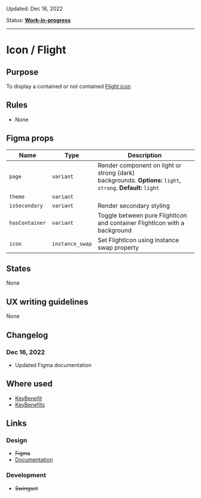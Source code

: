 Updated: Dec 16, 2022

Status: **[Work-in-progress](/guides/can-i-use#work-in-progress)**

---

# Icon / Flight

## Purpose

To display a contained or not contained [Flight icon](https://flight-hashicorp.vercel.app/)

## Rules

- None

## Figma props

| Name           | Type            | Description                                                                                                  |
| -------------- | --------------- | ------------------------------------------------------------------------------------------------------------ |
| `page`         | `variant`       | Render component on light or strong (dark) backgrounds. **Options:** `light`, `strong`. **Default:** `light` |
| `theme`        | `variant`       |                                                                                                              |
| `isSecondary`  | `variant`       | Render secondary styling                                                                                     |
| `hasContainer` | `variant`       | Toggle between pure FlightIcon and container FlightIcon with a background                                    |
| `icon`         | `instance_swap` | Set FlightIcon using instance swap property                                                                  |

## States

None

## UX writing guidelines

None

## Changelog

### Dec 16, 2022

- Updated Figma documentation

## Where used

- [KeyBenefit](/components/key-benefit)
- [KeyBenefits](/components/key-benefits)

## Links

### Design

- ~~Figma~~
- [Documentation](/components/icon/flight)

### Development

- ~~Swingset~~
